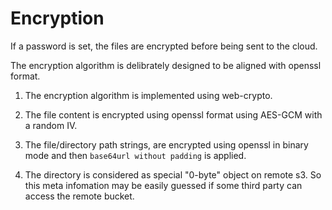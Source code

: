 # Encryption

If a password is set, the files are encrypted before being sent to the cloud.

The encryption algorithm is delibrately designed to be aligned with openssl format.

1. The encryption algorithm is implemented using web-crypto.
2. The file content is encrypted using openssl format using AES-GCM with a random IV.

3. The file/directory path strings, are encrypted using openssl in binary mode and then `base64url without padding` is applied.

4. The directory is considered as special "0-byte" object on remote s3. So this meta infomation may be easily guessed if some third party can access the remote bucket.
